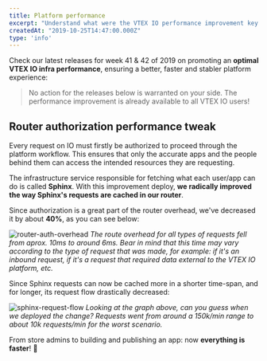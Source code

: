 ```yaml
---
title: Platform performance
excerpt: "Understand what were the VTEX IO performance improvement key points for week 41 and 42 of 2019."
createdAt: "2019-10-25T14:47:00.000Z"
type: 'info'
---
```

Check our latest releases for week 41 & 42 of 2019 on promoting an **optimal VTEX IO infra performance**, ensuring a better, faster and stabler platform experience:

> No action for the releases below is warranted on your side. The performance improvement is already available to all VTEX IO users!

## Router authorization performance tweak

Every request on IO must firstly be authorized to proceed through the platform workflow. This ensures that only the accurate apps and the people behind them can access the intended resources they are requesting.  

The infrastructure service responsible for fetching what each user/app can do is called **Sphinx**. With this improvement deploy, **we radically improved the way Sphinx's requests are cached in our router**. 

Since authorization is a great part of the router overhead, we've decreased it by about **40%**, as you can see below:

![router-auth-overhead](https://user-images.githubusercontent.com/52087100/67564592-a9f1da80-f6f9-11e9-9f85-322fc6427875.png)
_The route overhead for all types of requests fell from aprox. 10ms to around 6ms. Bear in mind that this time may vary according to the type of request that was made, for example: if it's an inbound request, if it's a request that required data external to the VTEX IO platform, etc._

Since Sphinx requests can now be cached more in a shorter time-span, and for longer, its request flow drastically decreased: 

![sphinx-request-flow](https://user-images.githubusercontent.com/52087100/67564643-c857d600-f6f9-11e9-98b3-8282ae25483b.png)
_Looking at the graph above, can you guess when we deployed the change? Requests went from around a 150k/min range to about 10k requests/min for the worst scenario._  

From store admins to building and publishing an app: now **everything is faster**! :tada:
